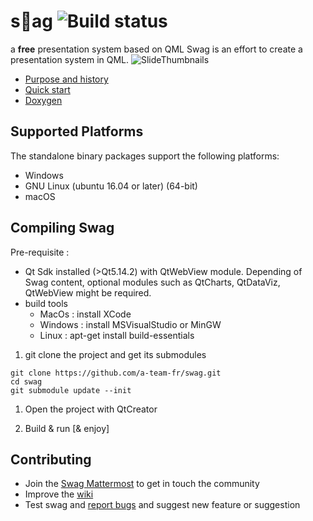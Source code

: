# s🤘ag  ![Build status](https://github.com/a-team-fr/swag/workflows/CI/badge.svg)
a **free** presentation system based on QML
Swag is an effort to create a presentation system in QML.
![SlideThumbnails](https://user-images.githubusercontent.com/9682519/78081707-7bb3ad80-73b1-11ea-9567-9df20ddebe70.png)

  * [Purpose and history](https://github.com/a-team-fr/swag/wiki) 
  * [Quick start](https://github.com/a-team-fr/swag/wiki/Quick-start) 
  * [Doxygen](https://a-team-fr.github.io/swag/html) 
  
## Supported Platforms

The standalone binary packages support the following platforms:

* Windows
* GNU Linux (ubuntu 16.04 or later) (64-bit)
* macOS 

## Compiling Swag  

Pre-requisite :
 * Qt Sdk installed (>Qt5.14.2) with QtWebView module. Depending of Swag content, optional modules such as QtCharts, QtDataViz, QtWebView might be required.
 * build tools
   * MacOs : install XCode
   * Windows : install MSVisualStudio or MinGW
   * Linux : apt-get install build-essentials

1. git clone the project and get its submodules
```
git clone https://github.com/a-team-fr/swag.git
cd swag
git submodule update --init
```

1. Open the project with QtCreator

1. Build & run [& enjoy]

## Contributing
* Join the [Swag Mattermost](https://framateam.org/swagsoftware/) to get in touch the community
* Improve the [wiki](https://github.com/a-team-fr/swag/wiki)
* Test swag and [report bugs](https://github.com/a-team-fr/swag/issues/new/choose) and suggest new feature or suggestion
